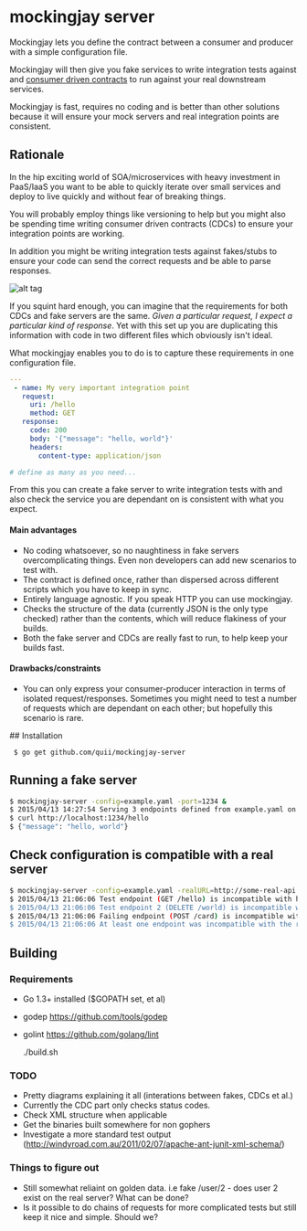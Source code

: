 # mockingjay server

Mockingjay lets you define the contract between a consumer and producer with a simple configuration file. 

Mockingjay will then give you fake services to write integration tests against and [consumer driven contracts](http://martinfowler.com/articles/consumerDrivenContracts.html) to run against your real downstream services.

Mockingjay is fast, requires no coding and is better than other solutions because it will ensure your mock servers and real integration points are consistent.

## Rationale

In the hip exciting world of SOA/microservices with heavy investment in PaaS/IaaS you want to be able to quickly iterate over small services and deploy to live quickly and without fear of breaking things. 

You will probably employ things like versioning to help but you might also be spending time writing consumer driven contracts (CDCs) to ensure your integration points are working. 

In addition you might be writing integration tests against fakes/stubs to ensure your code can send the correct requests and be able to parse responses. 

![alt tag](http://i.imgur.com/oC6BjGn.png)

If you squint hard enough, you can imagine that the requirements for both CDCs and fake servers are the same. *Given a particular request, I expect a particular kind of response*. Yet with this set up you are duplicating this information with code in two different files which obviously isn't ideal. 

What mockingjay enables you to do is to capture these requirements in one configuration file. 

````yaml
---
 - name: My very important integration point
   request:
     uri: /hello
     method: GET
   response:
     code: 200
     body: '{"message": "hello, world"}'
     headers:
       content-type: application/json

# define as many as you need...
````

From this you can create a fake server to write integration tests with and also check the service you are dependant on is consistent with what you expect. 

#### Main advantages

- No coding whatsoever, so no naughtiness in fake servers overcomplicating things. Even non developers can add new scenarios to test with.
- The contract is defined once, rather than dispersed across different scripts which you have to keep in sync. 
- Entirely language agnostic. If you speak HTTP you can use mockingjay.
- Checks the structure of the data (currently JSON is the only type checked) rather than the contents, which will reduce flakiness of your builds.
- Both the fake server and CDCs are really fast to run, to help keep your builds fast. 

#### Drawbacks/constraints

- You can only express your consumer-producer interaction in terms of isolated request/responses. Sometimes you might need to test a number of requests which are dependant on each other; but hopefully this scenario is rare.

## Installation

     $ go get github.com/quii/mockingjay-server

## Running a fake server

````bash
$ mockingjay-server -config=example.yaml -port=1234 &
$ 2015/04/13 14:27:54 Serving 3 endpoints defined from example.yaml on port 1234
$ curl http://localhost:1234/hello
$ {"message": "hello, world"}
````

## Check configuration is compatible with a real server

````bash
$ mockingjay-server -config=example.yaml -realURL=http://some-real-api.com
$ 2015/04/13 21:06:06 Test endpoint (GET /hello) is incompatible with http://some-real-api - Couldn't reach real server
$ 2015/04/13 21:06:06 Test endpoint 2 (DELETE /world) is incompatible with http://some-real-api - Couldn't reach real server
$ 2015/04/13 21:06:06 Failing endpoint (POST /card) is incompatible with http://some-real-api - Couldn't reach real server
$ 2015/04/13 21:06:06 At least one endpoint was incompatible with the real URL supplied
````

## Building

### Requirements

- Go 1.3+ installed ($GOPATH set, et al)
- godep https://github.com/tools/godep
- golint https://github.com/golang/lint


    ./build.sh

### TODO

- Pretty diagrams explaining it all (interations between fakes, CDCs et al.)
- Currently the CDC part only checks status codes. 
- Check XML structure when applicable
- Get the binaries built somewhere for non gophers
- Investigate a more standard test output (http://windyroad.com.au/2011/02/07/apache-ant-junit-xml-schema/)

### Things to figure out

- Still somewhat reliaint on golden data. i.e fake /user/2 - does user 2 exist on the real server? What can be done?
- Is it possible to do chains of requests for more complicated tests but still keep it nice and simple. Should we?
